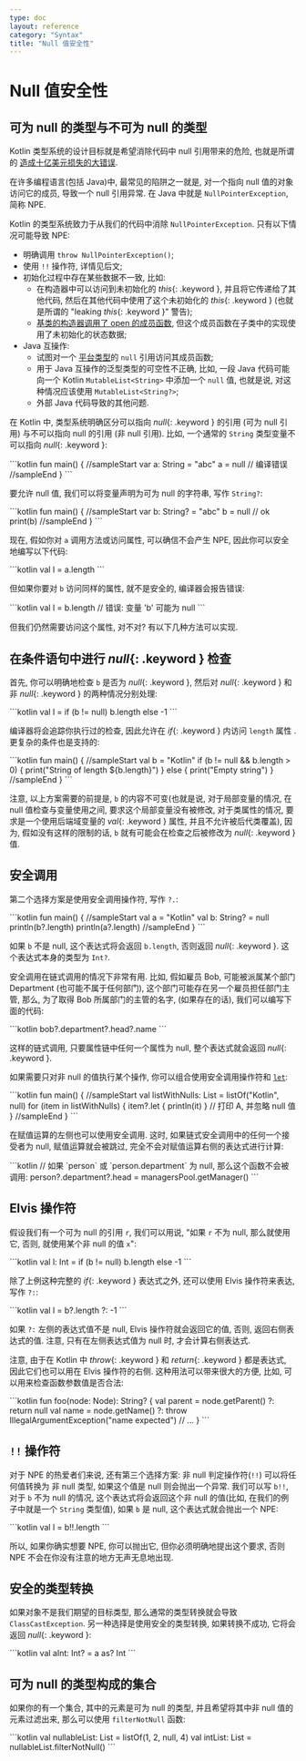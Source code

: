 ```yaml
---
type: doc
layout: reference
category: "Syntax"
title: "Null 值安全性"
---
```


# Null 值安全性

## 可为 null 的类型与不可为 null 的类型

Kotlin 类型系统的设计目标就是希望消除代码中 null 引用带来的危险, 也就是所谓的 [造成十亿美元损失的大错误](http://en.wikipedia.org/wiki/Tony_Hoare#Apologies_and_retractions).

在许多编程语言(包括 Java)中, 最常见的陷阱之一就是, 对一个指向 null 值的对象访问它的成员, 导致一个 null 引用异常. 在 Java 中就是 `NullPointerException`, 简称 NPE.

Kotlin 的类型系统致力于从我们的代码中消除 `NullPointerException`. 只有以下情况可能导致 NPE:

* 明确调用 `throw NullPointerException()`;
* 使用 `!!` 操作符, 详情见后文;
* 初始化过程中存在某些数据不一致, 比如:
  * 在构造器中可以访问到未初始化的 *this*{: .keyword }, 并且将它传递给了其他代码, 然后在其他代码中使用了这个未初始化的 *this*{: .keyword } (也就是所谓的 "leaking *this*{: .keyword }" 警告);
  * [基类的构造器调用了 open 的成员函数](classes.html#derived-class-initialization-order), 但这个成员函数在子类中的实现使用了未初始化的状态数据;
* Java 互操作:
  * 试图对一个 [平台类型](java-interop.html#null-safety-and-platform-types)的 `null` 引用访问其成员函数;
  * 用于 Java 互操作的泛型类型的可空性不正确, 比如, 一段 Java 代码可能向一个 Kotlin `MutableList<String>` 中添加一个 `null` 值, 也就是说, 对这种情况应该使用 `MutableList<String?>`;
  * 外部 Java 代码导致的其他问题.

在 Kotlin 中, 类型系统明确区分可以指向 *null*{: .keyword } 的引用 (可为 null 引用) 与不可以指向 null 的引用 (非 null 引用).
比如, 一个通常的 `String` 类型变量不可以指向 *null*{: .keyword }:

<div class="sample" markdown="1" theme="idea">
```kotlin
fun main() {
//sampleStart
    var a: String = "abc"
    a = null // 编译错误
//sampleEnd
}
```
</div>

要允许 null 值, 我们可以将变量声明为可为 null 的字符串, 写作 `String?`:

<div class="sample" markdown="1" theme="idea">
```kotlin
fun main() {
//sampleStart
    var b: String? = "abc"
    b = null // ok
    print(b)
//sampleEnd
}
```
</div>

现在, 假如你对 `a` 调用方法或访问属性, 可以确信不会产生 NPE, 因此你可以安全地编写以下代码:

<div class="sample" markdown="1" theme="idea" data-highlight-only>
```kotlin
val l = a.length
```
</div>

但如果你要对 `b` 访问同样的属性, 就不是安全的, 编译器会报告错误:

<div class="sample" markdown="1" theme="idea" data-highlight-only>
```kotlin
val l = b.length // 错误: 变量 'b' 可能为 null
```
</div>

但我们仍然需要访问这个属性, 对不对? 有以下几种方法可以实现.

## 在条件语句中进行 *null*{: .keyword } 检查

首先, 你可以明确地检查 `b` 是否为 *null*{: .keyword }, 然后对 *null*{: .keyword } 和非 *null*{: .keyword } 的两种情况分别处理:

<div class="sample" markdown="1" theme="idea" data-highlight-only>
```kotlin
val l = if (b != null) b.length else -1
```
</div>

编译器将会追踪你执行过的检查, 因此允许在 *if*{: .keyword } 内访问 `length` 属性 .
更复杂的条件也是支持的:

<div class="sample" markdown="1" theme="idea">
```kotlin
fun main() {
//sampleStart
val b = "Kotlin"
if (b != null && b.length > 0) {
    print("String of length ${b.length}")
} else {
    print("Empty string")
}
//sampleEnd
}
```
</div>

注意, 以上方案需要的前提是, `b` 的内容不可变(也就是说, 对于局部变量的情况, 在 null 值检查与变量使用之间, 要求这个局部变量没有被修改, 对于类属性的情况, 要求是一个使用后端域变量的 *val*{: .keyword } 属性, 并且不允许被后代类覆盖), 因为, 假如没有这样的限制的话, `b` 就有可能会在检查之后被修改为 *null*{: .keyword } 值.

## 安全调用

第二个选择方案是使用安全调用操作符, 写作 `?.`:

<div class="sample" markdown="1" theme="idea">
```kotlin
fun main() {
//sampleStart
    val a = "Kotlin"
    val b: String? = null
    println(b?.length)
    println(a?.length)
//sampleEnd
}
```
</div>

如果 `b` 不是 null, 这个表达式将会返回 `b.length`, 否则返回 *null*{: .keyword }. 这个表达式本身的类型为 `Int?`.

安全调用在链式调用的情况下非常有用. 比如, 假如雇员 Bob, 可能被派属某个部门 Department (也可能不属于任何部门), 这个部门可能存在另一个雇员担任部门主管, 那么, 为了取得 Bob 所属部门的主管的名字, (如果存在的话), 我们可以编写下面的代码:

<div class="sample" markdown="1" theme="idea" data-highlight-only>
```kotlin
bob?.department?.head?.name
```
</div>

这样的链式调用, 只要属性链中任何一个属性为 null, 整个表达式就会返回 *null*{: .keyword }.

如果需要只对非 null 的值执行某个操作, 你可以组合使用安全调用操作符和 [`let`](https://kotlinlang.org/api/latest/jvm/stdlib/kotlin/let.html):

<div class="sample" markdown="1" theme="idea">
```kotlin
fun main() {
//sampleStart
    val listWithNulls: List<String?> = listOf("Kotlin", null)
    for (item in listWithNulls) {
      item?.let { println(it) } // 打印 A, 并忽略 null 值
 }
//sampleEnd
}
```
</div>

在赋值运算的左侧也可以使用安全调用.
这时, 如果链式安全调用中的任何一个接受者为 null, 赋值运算就会被跳过, 完全不会对赋值运算右侧的表达式进行计算:

<div class="sample" markdown="1" theme="idea" data-highlight-only>
```kotlin
// 如果 `person` 或 `person.department` 为 null, 那么这个函数不会被调用:
person?.department?.head = managersPool.getManager()
```
</div>

## Elvis 操作符

假设我们有一个可为 null 的引用 `r`, 我们可以用说, "如果 `r` 不为 null, 那么就使用它, 否则, 就使用某个非 null 的值 `x`":

<div class="sample" markdown="1" theme="idea" data-highlight-only>
```kotlin
val l: Int = if (b != null) b.length else -1
```
</div>

除了上例这种完整的 *if*{: .keyword } 表达式之外, 还可以使用 Elvis 操作符来表达, 写作 `?:`:

<div class="sample" markdown="1" theme="idea" data-highlight-only>
```kotlin
val l = b?.length ?: -1
```
</div>

如果 `?:` 左侧的表达式值不是 null, Elvis 操作符就会返回它的值, 否则, 返回右侧表达式的值.
注意, 只有在左侧表达式值为 null 时, 才会计算右侧表达式.

注意, 由于在 Kotlin 中 *throw*{: .keyword } 和 *return*{: .keyword } 都是表达式, 因此它们也可以用在 Elvis 操作符的右侧. 这种用法可以带来很大的方便, 比如, 可以用来检查函数参数值是否合法:

<div class="sample" markdown="1" theme="idea" data-highlight-only>
```kotlin
fun foo(node: Node): String? {
    val parent = node.getParent() ?: return null
    val name = node.getName() ?: throw IllegalArgumentException("name expected")
    // ...
}
```
</div>

## `!!` 操作符

对于 NPE 的热爱者们来说, 还有第三个选择方案: 非 null 判定操作符(`!!`) 可以将任何值转换为 非 null 类型, 如果这个值是 null 则会抛出一个异常.
我们可以写 `b!!`, 对于 `b` 不为 null 的情况, 这个表达式将会返回这个非 null 的值(比如, 在我们的例子中就是一个 `String` 类型值), 如果 `b` 是 null, 这个表达式就会抛出一个 NPE:

<div class="sample" markdown="1" theme="idea" data-highlight-only>
```kotlin
val l = b!!.length
```
</div>

所以, 如果你确实想要 NPE, 你可以抛出它, 但你必须明确地提出这个要求, 否则 NPE 不会在你没有注意的地方无声无息地出现.

## 安全的类型转换

如果对象不是我们期望的目标类型, 那么通常的类型转换就会导致 `ClassCastException`.
另一种选择是使用安全的类型转换, 如果转换不成功, 它将会返回 *null*{: .keyword }:

<div class="sample" markdown="1" theme="idea" data-highlight-only>
```kotlin
val aInt: Int? = a as? Int
```
</div>

## 可为 null 的类型构成的集合

如果你的有一个集合, 其中的元素是可为 null 的类型, 并且希望将其中非 null 值的元素过滤出来, 那么可以使用 `filterNotNull` 函数:

<div class="sample" markdown="1" theme="idea" data-highlight-only>
```kotlin
val nullableList: List<Int?> = listOf(1, 2, null, 4)
val intList: List<Int> = nullableList.filterNotNull()
```
</div>
